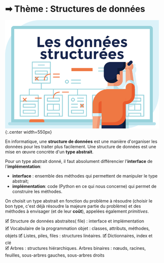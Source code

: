 # &#10145; Thème : Structures de données

![](../images/Donnees-structurees.png){:.center width=550px}

En informatique, une **structure de données** est une manière d'organiser les données pour les traiter plus facilement.
Une structure de données est une mise en œuvre concrète d'un **type abstrait**. 

Pour un type abstrait donné, il faut absolument différencier l'**interface** de l'**implémentation**:

- **interface** : ensemble des méthodes qui permettent de manipuler le type abstrait;
- **implémentation**: code (Python en ce qui nous concerne) qui permet de construire les méthodes.

On choisit un type abstrait en fonction du problème à résoudre (choisir le bon type, c'est déjà résoudre la majeure partie du problème) et des méthodes à envisager (et de leur **coût**), appelées également *primitives*.


🗹 Structure de données abstraites( file) : interface et implémentation  
🗹 Vocabulaire de la programmation objet : classes, attributs, méthodes, objets 
🗹 Listes, piles, files : structures linéaires. 
🗹 Dictionnaires, index et clé  
🗹 Arbres : structures hiérarchiques. Arbres binaires : nœuds, racines, feuilles, sous-arbres gauches, sous-arbres droits

